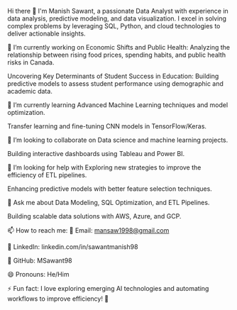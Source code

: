 Hi there 👋
I'm Manish Sawant, a passionate Data Analyst with experience in data analysis, predictive modeling, and data visualization. I excel in solving complex problems by leveraging SQL, Python, and cloud technologies to deliver actionable insights.

🔭 I’m currently working on
Economic Shifts and Public Health: Analyzing the relationship between rising food prices, spending habits, and public health risks in Canada.

Uncovering Key Determinants of Student Success in Education: Building predictive models to assess student performance using demographic and academic data.

🌱 I’m currently learning
Advanced Machine Learning techniques and model optimization.

Transfer learning and fine-tuning CNN models in TensorFlow/Keras.

👯 I’m looking to collaborate on
Data science and machine learning projects.

Building interactive dashboards using Tableau and Power BI.

🤔 I’m looking for help with
Exploring new strategies to improve the efficiency of ETL pipelines.

Enhancing predictive models with better feature selection techniques.

💬 Ask me about
Data Modeling, SQL Optimization, and ETL Pipelines.

Building scalable data solutions with AWS, Azure, and GCP.

📫 How to reach me:
📧 Email: mansaw1998@gmail.com

💼 LinkedIn: linkedin.com/in/sawantmanish98

📝 GitHub: MSawant98

😄 Pronouns:
He/Him

⚡ Fun fact:
I love exploring emerging AI technologies and automating workflows to improve efficiency! 🚀
